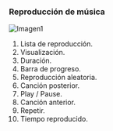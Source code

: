 ### Reproducción de música

![Imagen1](http://static.energysistem.com/images/manuals/39976/54dca2436ece9.jpg)

1. Lista de reproducción.
2. Visualización.
3. Duración.
4. Barra de progreso.
5. Reproducción aleatoria.
6. Canción posterior.
7. Play / Pause.
8. Canción anterior.
9. Repetir.
10. Tiempo reproducido.
